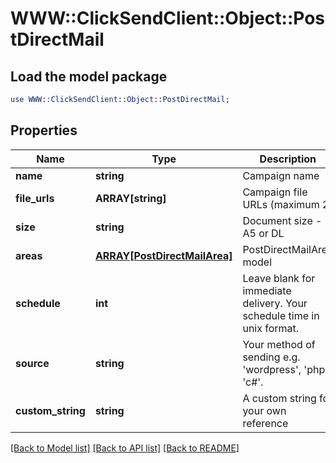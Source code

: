 # WWW::ClickSendClient::Object::PostDirectMail

## Load the model package
```perl
use WWW::ClickSendClient::Object::PostDirectMail;
```

## Properties
Name | Type | Description | Notes
------------ | ------------- | ------------- | -------------
**name** | **string** | Campaign name | 
**file_urls** | **ARRAY[string]** | Campaign file URLs (maximum 2) | 
**size** | **string** | Document size - A5 or DL | 
**areas** | [**ARRAY[PostDirectMailArea]**](PostDirectMailArea.md) | PostDirectMailArea model | 
**schedule** | **int** | Leave blank for immediate delivery. Your schedule time in unix format. | [optional] [default to 0]
**source** | **string** | Your method of sending e.g. &#39;wordpress&#39;, &#39;php&#39;, &#39;c#&#39;. | [optional] [default to &#39;sdk&#39;]
**custom_string** | **string** | A custom string for your own reference | [optional] 

[[Back to Model list]](../README.md#documentation-for-models) [[Back to API list]](../README.md#documentation-for-api-endpoints) [[Back to README]](../README.md)


